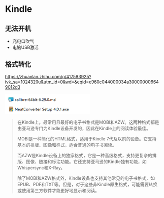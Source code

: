 # Kindle

## 无法开机

- 充电口吹气
- 电脑USB激活

## 格式转化

https://zhuanlan.zhihu.com/p/417583925?ivk_sa=1024320u&utm_id=0&wd=&eqid=e960c044000034a300000006649012d3

![image-20231116145302624](../../../assets/2_image-20231116145302624.png)

> 在Kindle上，最常用且最好的电子书格式是MOBI和AZW。这两种格式都是由亚马逊专门为Kindle设备开发的，因此在Kindle上的阅读体验最佳。
>
> MOBI是一种简化的HTML格式，适用于Kindle 7代及以前的设备。它支持基本的排版、图像和样式，适合普通的电子书阅读。
>
> 而AZW是Kindle设备上的独家格式，它是一种高级格式，支持更复杂的排版、图像、链接和标注功能。它还支持亚马逊的Kindle独有功能，如Whispersync和X-Ray。
>
> 除了MOBI和AZW格式外，Kindle设备也支持其他常见的电子书格式，如EPUB、PDF和TXT等。但是，对于这些非Kindle原生格式，可能需要转换或使用第三方软件才能更好地显示和阅读。